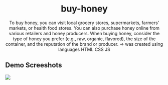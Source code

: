 <h1 align="center">buy-honey</h1>
<p align="center">To buy honey, you can visit local grocery stores, supermarkets, farmers' markets, or health food stores. You can also purchase honey online from various retailers and honey producers. When buying honey, consider the type of honey you prefer (e.g., raw, organic, flavored), the size of the container, and the reputation of the brand or producer. => was created using languages HTML CSS JS</p>

<h2>Demo Screeshots</h2>
<img src="https://github.com/the-artist-web/buy-honey/assets/162612001/b0a3c04e-754a-4e5b-8f7b-39e4e14a8460">
